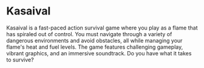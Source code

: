 # Kasaival
Kasaival is a fast-paced action survival game where you play as a flame that has spiraled out of control.
You must navigate through a variety of dangerous environments and avoid obstacles, all while managing your flame's heat and fuel levels.
The game features challenging gameplay, vibrant graphics, and an immersive soundtrack.
Do you have what it takes to survive?
